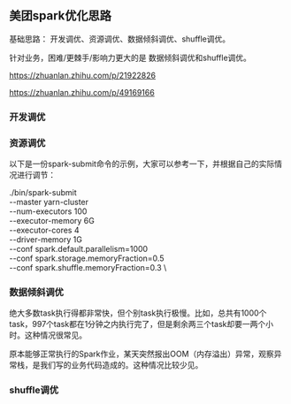 

## 美团spark优化思路

基础思路：
开发调优、资源调优、数据倾斜调优、shuffle调优。

针对业务，困难/更棘手/影响力更大的是 数据倾斜调优和shuffle调优。

https://zhuanlan.zhihu.com/p/21922826

https://zhuanlan.zhihu.com/p/49169166


### 开发调优


### 资源调优

以下是一份spark-submit命令的示例，大家可以参考一下，并根据自己的实际情况进行调节：

./bin/spark-submit \
  --master yarn-cluster \
  --num-executors 100 \
  --executor-memory 6G \
  --executor-cores 4 \
  --driver-memory 1G \
  --conf spark.default.parallelism=1000 \
  --conf spark.storage.memoryFraction=0.5 \
  --conf spark.shuffle.memoryFraction=0.3 \



### 数据倾斜调优
绝大多数task执行得都非常快，但个别task执行极慢。比如，总共有1000个task，997个task都在1分钟之内执行完了，但是剩余两三个task却要一两个小时。这种情况很常见。

原本能够正常执行的Spark作业，某天突然报出OOM（内存溢出）异常，观察异常栈，是我们写的业务代码造成的。这种情况比较少见。





### shuffle调优












